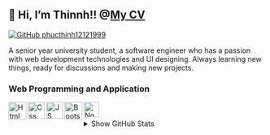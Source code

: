 ## 👋 Hi, I’m Thinnh!! @[My CV](https://phucthinh12121999.github.io/thinh-cv/)

[![GitHub phucthinh12121999](https://img.shields.io/github/followers/phucthinh12121999?label=follow&style=social)](https://github.com/phucthinh12121999)

A senior year university student, a software engineer who has a passion with web development technologies and UI designing. Always learning new things, ready for discussions and making new projects.

### Web Programming and Application
<img align="left" alt="Html" width="35px" src="https://upload.wikimedia.org/wikipedia/commons/thumb/3/38/HTML5_Badge.svg/600px-HTML5_Badge.svg.png" />
<img align="left" alt="Css" width="33px" src="https://www.pngix.com/pngfile/big/193-1937198_image-result-for-css3-icon-css-logo-transparent.png" />
<img align="left" alt="JS" width="33px" src="https://cdn.iconscout.com/icon/free/png-512/javascript-2752148-2284965.png" />
<img align="left" alt="Bootstrap" width="35px" src="https://seeklogo.com/images/B/bootstrap-logo-3C30FB2A16-seeklogo.com.png" />
<img align="left" alt="NodeJS" width="30px" src="https://swellaby.gallerycdn.vsassets.io/extensions/swellaby/node-pack/0.1.16/1593406607477/Microsoft.VisualStudio.Services.Icons.Default" />
<br/><br/>
<details>
  <summary>Show GitHub Stats</summary>
  <img align="left" alt="My Github Stats" src="https://github-readme-stats.vercel.app/api?username=phucthinh12121999&count_private=true&include_all_commits=true&theme=radical" />
</details>
